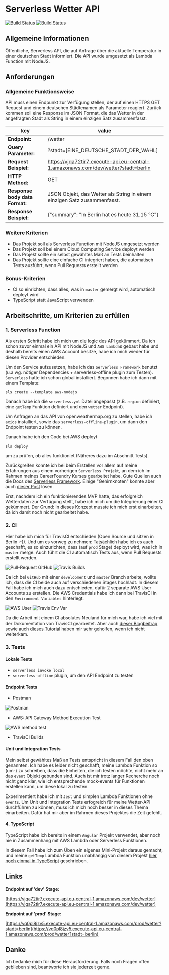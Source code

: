 # Serverless Wetter API
[![Build Status](https://travis-ci.com/evagrean/sls-wetter-api.svg?branch=development)](https://travis-ci.com/evagrean/sls-wetter-api)
[![Build Status](https://travis-ci.com/evagrean/sls-wetter-api.svg?branch=master)](https://travis-ci.com/evagrean/sls-wetter-api)

## Allgemeine Informationen

Öffentliche, Serverless API, die auf Anfrage über die aktuelle Temperatur in einer deutschen Stadt informiert.  Die API wurde umgesetzt als Lambda Function mit NodeJS.

## Anforderungen

### Allgemeine Funktionsweise
API muss einen Endpunkt zur Verfügung stellen, der auf einen HTTPS GET Request und einem deutschen Städtenamen als Parameter reagiert. Zurück kommen soll eine Response im JSON Format, die das Wetter in der angefragten Stadt als String in einem einzigen Satz zusammenfasst. 

key | value
------------ | -------------
**Endpoint:** | /wetter
**Query Parameter:** | ?stadt=[EINE_DEUTSCHE_STADT_DER_WAHL]
**Request Beispiel:** | https://vjqa72tir7.execute-api.eu-central-1.amazonaws.com/dev/wetter?stadt=berlin
**HTTP Method:** | GET
**Response body data Format:** | JSON Objekt, das Wetter als String in einem einzigen Satz zusammenfasst. 
**Response Beispiel:** | {"summary": "In Berlin hat es heute 31.15 °C"}

### Weitere Kriterien

* Das Projekt soll als Serverless Function mit NodeJS umgesetzt werden
* Das Projekt soll bei einem Cloud Computing Service deployt werden
* Das Projekt sollte ein selbst gewähltes Maß an Tests beinhalten
* Das Projekt sollte eine einfache CI integriert haben, die automatisch Tests ausführt, wenn Pull Requests erstellt werden

### Bonus-Kriterien

* CI so einrichten, dass alles, was in `master` gemergt wird, automatisch deployt wird
* TypeScript statt JavaScript verwenden

## Arbeitschritte, um Kriterien zu erfüllen

### 1. Serverless Function

Als ersten Schritt habe ich mich um die logic des API gekümmert. Da ich schon zuvor einmal ein API mit NodeJS und `AWS Lambda`s gebaut habe und deshalb bereits einen AWS Account besitze, habe ich mich wieder für diesen Provider entschieden.

Um den Service aufzusetzen, habe ich das `Serverless Framework` benutzt (u.a wg. nötiger Dependencies + serverless-offline plugin zum Testen). `Serverless` hatte ich schon global installiert.
Begonnen habe ich dann mit einem Template:
```
sls create --template aws-nodejs
```
Danach habe ich die `serverless.yml` Datei angepasst (z.B. `region` definiert, eine `getTemp` Funktion definiert und den `wetter` Endpoint). 

Um Anfragen an das API von openweathermap.org zu stellen, habe ich `axios` installiert, sowie das `serverless-offline-plugin`, um dann den Endpoint testen zu können. 

Danach habe ich den Code bei AWS deployt
```
sls deploy
```
um zu prüfen, ob alles funktioniet (Näheres dazu im Abschnitt Tests).

Zurückgreifen konnte ich bei beim Erstellen vor allem auf meine Erfahrungen aus einem vorherigen `Serverless Projekt`, an dem ich im Rahmen meines CareerFoundry Kurses gearbeitet habe. Gute Quellen auch die Docs des [Serverless Framework](https://www.serverless.com/framework/docs/). Einige "Gehirnknoten" konnte aber auch [dieser Post](http://toniando.com/posts/weather-in-venice-web-app-lambda-and-api-gateway/) lösen. 

Erst, nachdem ich ein funktionierendes MVP hatte, das erfolgreich Wetterdaten zur Verfügung stellt, habe ich mich um die Integrierung einer CI gekümmert. Der Grund: In dieses Konzept musste ich mich erst einarbeiten, da ich damit noch nicht gearbeitet habe.

### 2. CI

Hier habe ich mich für TravisCI entschieden (Open Source und sitzen in Berlin :-)). Und um es vorweg zu nehmen: Tatsächlich habe ich es auch geschafft, es so einzurichten, dass (auf `prod` Stage) deployt wird, was ich in `master` merge. Auch führt die CI automatisch Tests aus, wenn Pull Requests erstellt werden. 

![Pull-Request GitHub](/assets/pullrequest.png)    ![Travis Builds](/assets/builds.png)

Da ich bei `GitHub` mit einer `development` und `master` Branch arbeite, wollte ich, dass die CI beide auch auf verschiedenen Stages hochlädt. In diesem Fall habe ich mich auch dazu entschieden, dafür 2 separate AWS User Accounts zu erstellen. Die AWS Credentials habe ich dann bei TravisCI in den `Environment Variables` hinterlegt.

![AWS User](/assets/aws-user.png) ![Travis Env Var](/assets/travis-env.png)

Da die Arbeit mit einem CI absolutes Neuland für mich war, habe ich viel mit der Dokumentation von TravisCI gearbeitet. Aber auch  [dieser Blogbeitrag](https://seed.run/blog/how-to-build-a-cicd-pipeline-for-serverless-apps-with-travis-ci.html) sowie auch [dieses Tutorial](https://medium.com/swlh/setup-ci-cd-pipeline-for-aws-lambda-using-github-travis-ci-9812c8ef7199) haben mir sehr geholfen, wenn ich nicht weiterkam.

### 3. Tests

#### Lokale Tests

* `serverless invoke local`
* `serverless-offline` plugin, um den API Endpoint zu testen

#### Endpoint Tests

* Postman

![Postman](/assets/postman.png)
* AWS: API Gateway Method Execution Test

![AWS method test](/assets/aws-method-ex.png)

* TravisCI Builds



#### Unit und Integration Tests

Mein selbst gewähltes Maß an Tests entspricht in diesem Fall den oben genannten. Ich habe es leider nicht geschafft, meine Lambda Funktion so (um-) zu schreiben, dass die Einheiten, die ich testen möchte, nicht mehr an das `event` Objekt gebunden sind. Auch ist mir trotz langer Recherche noch nicht ganz klar, wie ich entsprechende mock-events für Funktionen erstellen kann, um diese lokal zu testen.

Experimentiert habe ich mit `Jest` und simplen Lambda Funktionen ohne `events`. Um Unit und Integration Tests erfogreich für meine Wetter-API durchführen zu können, muss ich mich noch besser in dieses Thema einarbeiten. Dafür hat mir aber im Rahmen dieses Projektes die Zeit gefehlt.

#### 4. TypeScript

TypeScript habe ich bereits in einem `Angular` Projekt verwendet, aber noch nie in Zusammenhang mit AWS Lambda oder Serverless Funktionen. 

In diesem Fall habe ich zum Üben ein eigenes Mini-Projekt daraus gemacht, und meine `getTemp` Lambda Funktion unabhängig von diesem Projekt [hier noch einmal in TypeScript](https://github.com/evagrean/ts-sls-wetter-api) geschrieben.

## Links

**Endpoint auf 'dev' Stage:**

[https://vjqa72tir7.execute-api.eu-central-1.amazonaws.com/dev/wetter](https://vjqa72tir7.execute-api.eu-central-1.amazonaws.com/dev/wetter)

**Endpoint auf 'prod' Stage:** 

[https://vq0pl8jzv5.execute-api.eu-central-1.amazonaws.com/prod/wetter?stadt=berlin](https://vq0pl8jzv5.execute-api.eu-central-1.amazonaws.com/prod/wetter?stadt=berlin)

## Danke

Ich bedanke mich für diese Herausforderung. Falls noch Fragen offen geblieben sind, beantworte ich sie jederzeit gerne.



